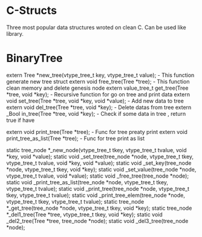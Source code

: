 # C-Structs
Three most popular data structures wroted on clean C. Can be used like library. 
# BinaryTree

extern Tree *new_tree(vtype_tree_t key, vtype_tree_t value); - This function generate new tree struct
extern void free_tree(Tree *tree); - This function clean memory and delete genesis node
extern value_tree_t get_tree(Tree *tree, void *key); - Recursive function for go on tree and print data
extern void set_tree(Tree *tree, void *key, void *value); - Add new data to tree
extern void del_tree(Tree *tree, void *key); - Delete datas from tree
extern _Bool in_tree(Tree *tree, void *key); - Check if some data in tree , return true if have

extern void print_tree(Tree *tree); - Func for tree preaty print
extern void print_tree_as_list(Tree *tree); - Func for tree print as list

static tree_node *_new_node(vtype_tree_t tkey, vtype_tree_t tvalue, void *key, void *value);
static void _set_tree(tree_node *node, vtype_tree_t tkey, vtype_tree_t tvalue, void *key, void *value);
static void _set_key(tree_node *node, vtype_tree_t tkey, void *key);
static void _set_value(tree_node *node, vtype_tree_t tvalue, void *value);
static void _free_tree(tree_node *node);
static void _print_tree_as_list(tree_node *node, vtype_tree_t tkey, vtype_tree_t tvalue);
static void _print_tree(tree_node *node, vtype_tree_t tkey, vtype_tree_t tvalue);
static void _print_tree_elem(tree_node *node, vtype_tree_t tkey, vtype_tree_t tvalue);
static tree_node *_get_tree(tree_node *node, vtype_tree_t tkey, void *key);
static tree_node *_del1_tree(Tree *tree, vtype_tree_t tkey, void *key);
static void _del2_tree(Tree *tree, tree_node *node);
static void _del3_tree(tree_node *node);
